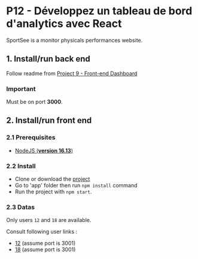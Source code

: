 # P12 - Développez un tableau de bord d'analytics avec React

SportSee is a monitor physicals performances website.

## 1. Install/run back end
Follow readme from [Project 9 - Front-end Dashboard](https://github.com/OpenClassrooms-Student-Center/P9-front-end-dashboard)

### Important
Must be on port **3000**.

## 2. Install/run  front end

### 2.1 Prerequisites
- [NodeJS (**version 16.13**)](https://nodejs.org/en/)

### 2.2 Install
- Clone or download the [project](https://github.com/flesage-000/Developpez-un-tableau-de-bord-d-analytics-avec-React)
- Go to 'app' folder then run `npm install` command
- Run the project with `npm start`.

### 2.3 Datas
Only users `12` and `18` are available.

Consult following user links :
- [12](http://localhost:3001/12) (assume port is 3001)
- [18](http://localhost:3001/18) (assume port is 3001)